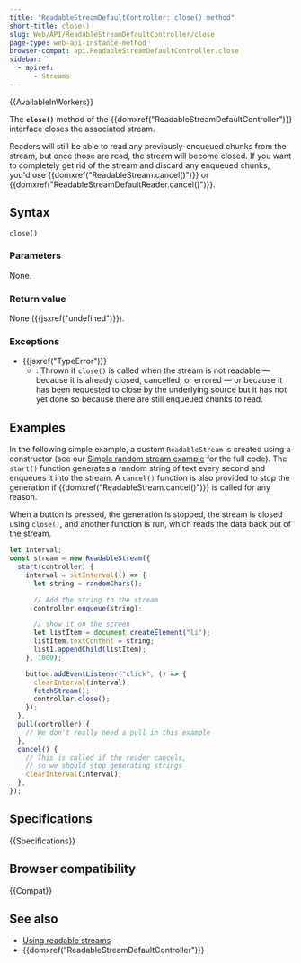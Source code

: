 ```yaml
---
title: "ReadableStreamDefaultController: close() method"
short-title: close()
slug: Web/API/ReadableStreamDefaultController/close
page-type: web-api-instance-method
browser-compat: api.ReadableStreamDefaultController.close
sidebar:
  - apiref:
      - Streams
---
```


{{AvailableInWorkers}}

The **`close()`** method of the {{domxref("ReadableStreamDefaultController")}} interface closes the associated stream.

Readers will still be able to read any previously-enqueued chunks from the stream, but once those are read, the stream will become closed. If you want to completely get rid of the stream and discard any enqueued chunks, you'd use {{domxref("ReadableStream.cancel()")}} or {{domxref("ReadableStreamDefaultReader.cancel()")}}.

## Syntax

```js-nolint
close()
```

### Parameters

None.

### Return value

None ({{jsxref("undefined")}}).

### Exceptions

- {{jsxref("TypeError")}}
  - : Thrown if `close()` is called when the stream is not readable — because it is already closed, cancelled, or errored — or because it has been requested to close by the underlying source but it has not yet done so because there are still enqueued chunks to read.

## Examples

In the following simple example, a custom `ReadableStream` is created using a constructor (see our [Simple random stream example](https://mdn.github.io/dom-examples/streams/simple-random-stream/) for the full code). The `start()` function generates a random string of text every second and enqueues it into the stream.
A `cancel()` function is also provided to stop the generation if {{domxref("ReadableStream.cancel()")}} is called for any reason.

When a button is pressed, the generation is stopped, the stream is closed using `close()`, and another function is run, which reads the data back out of the stream.

```js
let interval;
const stream = new ReadableStream({
  start(controller) {
    interval = setInterval(() => {
      let string = randomChars();

      // Add the string to the stream
      controller.enqueue(string);

      // show it on the screen
      let listItem = document.createElement("li");
      listItem.textContent = string;
      list1.appendChild(listItem);
    }, 1000);

    button.addEventListener("click", () => {
      clearInterval(interval);
      fetchStream();
      controller.close();
    });
  },
  pull(controller) {
    // We don't really need a pull in this example
  },
  cancel() {
    // This is called if the reader cancels,
    // so we should stop generating strings
    clearInterval(interval);
  },
});
```

## Specifications

{{Specifications}}

## Browser compatibility

{{Compat}}

## See also

- [Using readable streams](/en-US/docs/Web/API/Streams_API/Using_readable_streams)
- {{domxref("ReadableStreamDefaultController")}}
